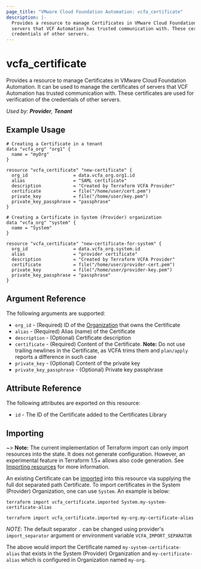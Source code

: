 ```yaml
---
page_title: "VMware Cloud Foundation Automation: vcfa_certificate"
description: |-
  Provides a resource to manage Certificates in VMware Cloud Foundation Automation. It can be used to manage the certificates of
  servers that VCF Automation has trusted communication with. These certificates are used for verification of the
  credentials of other servers.
---
```


# vcfa\_certificate

Provides a resource to manage Certificates in VMware Cloud Foundation Automation. It can be used to manage the certificates of
servers that VCF Automation has trusted communication with. These certificates are used for verification of the
credentials of other servers.

_Used by: **Provider**, **Tenant**_

## Example Usage

```hcl
# Creating a Certificate in a tenant
data "vcfa_org" "org1" {
  name = "myOrg"
}

resource "vcfa_certificate" "new-certificate" {
  org_id                 = data.vcfa_org.org1.id
  alias                  = "SAML certificate"
  description            = "Created by Terraform VCFA Provider"
  certificate            = file("/home/user/cert.pem")
  private_key            = file("/home/user/key.pem")
  private_key_passphrase = "passphrase"
}

# Creating a Certificate in System (Provider) organization
data "vcfa_org" "system" {
  name = "System"
}

resource "vcfa_certificate" "new-certificate-for-system" {
  org_id                 = data.vcfa_org.system.id
  alias                  = "provider certificate"
  description            = "Created by Terraform VCFA Provider"
  certificate            = file("/home/user/provider-cert.pem")
  private_key            = file("/home/user/provider-key.pem")
  private_key_passphrase = "passphrase"
}
```

## Argument Reference

The following arguments are supported:

- `org_id` - (Required) ID of the [Organization](/providers/vmware/vcfa/latest/docs/resources/org) that owns the Certificate
- `alias` - (Required) Alias (name) of the Certificate
- `description` - (Optional) Certificate description
- `certificate` - (Required) Content of the Certificate. **Note:** Do not use trailing
  newlines in the Certificate, as VCFA trims them and `plan/apply` reports a difference in such case
- `private_key` - (Optional) Content of the private key
- `private_key_passphrase` - (Optional) Private key passphrase 

## Attribute Reference

The following attributes are exported on this resource:

- `id` - The ID of the Certificate added to the Certificates Library

## Importing

~> **Note:** The current implementation of Terraform import can only import resources into the
state. It does not generate configuration. However, an experimental feature in Terraform 1.5+ allows
also code generation. See [Importing resources][importing-resources] for more information.

An existing Certificate can be [imported][docs-import] into this resource
via supplying the full dot separated path Certificate. To import certificates in the System (Provider) Organization,
one can use `System`. An example is below:

```
terraform import vcfa_certificate.imported System.my-system-certificate-alias
```

```
terraform import vcfa_certificate.imported my-org.my-certificate-alias
```

_NOTE_: The default separator `.` can be changed using provider's `import_separator` argument or environment variable `VCFA_IMPORT_SEPARATOR`

The above would import the Certificate named `my-system-certificate-alias` that exists in the System (Provider) Organization and
`my-certificate-alias` which is configured in Organization named `my-org`.

[docs-import]: https://www.terraform.io/docs/import
[importing-resources]: /providers/vmware/vcfa/latest/docs/guides/importing_resources